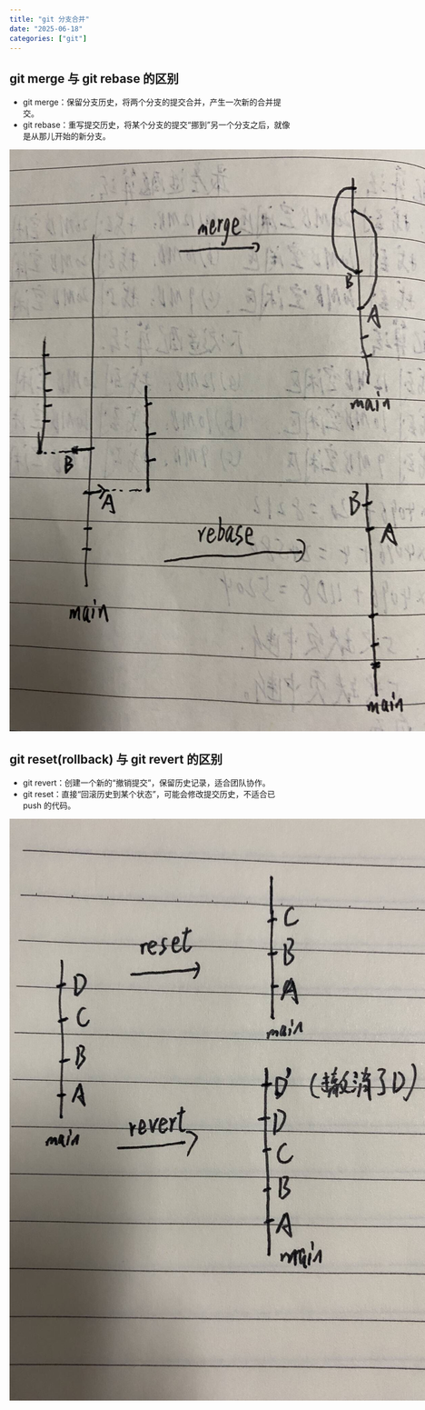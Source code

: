 ```yaml
---
title: "git 分支合并"
date: "2025-06-18"
categories: ["git"]
---
```


## git merge 与 git rebase 的区别
- git merge：保留分支历史，将两个分支的提交合并，产生一次新的合并提交。
- git rebase：重写提交历史，将某个分支的提交“挪到”另一个分支之后，就像是从那儿开始的新分支。

<img src="../static/git1.png" style="max-width: 800px;"/>

## git reset(rollback) 与 git revert 的区别
- git revert：创建一个新的“撤销提交”，保留历史记录，适合团队协作。
- git reset：直接“回滚历史到某个状态”，可能会修改提交历史，不适合已 push 的代码。

<img src="../static/git2.png" style="max-width: 800px;"/>
